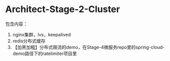 # Architect-Stage-2-Cluster

包含内容：
1. nginx集群，lvs，keepalived
2. redis分布式缓存
3. 【加黑加粗】分布式限流的demo，在Stage-4微服务repo里的spring-cloud-demo路径下的ratelimiter项目里
